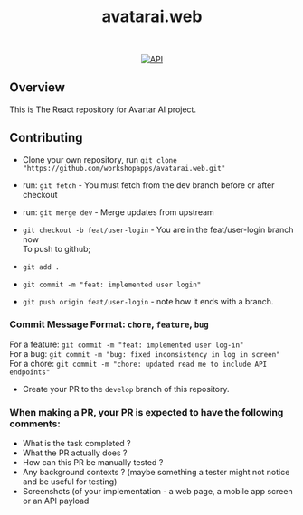 <h1 align="center">avatarai.web</h1></br>
<p align="center">
  <a href="https://android-arsenal.com/api?level=24"><img alt="API" src="https://img.shields.io/badge/API-24%2B-brightgreen.svg?style=flat"/></a>
</p>

## Overview
This is The React repository for Avartar AI project.

## Contributing
- Clone your own repository, run `git clone "https://github.com/workshopapps/avatarai.web.git"`


- run: `git fetch` - You must fetch from the dev branch before or after checkout<br/>
- run: `git merge dev` - Merge updates from upstream<br/>
- `git checkout -b feat/user-login` - You are in the feat/user-login branch now<br/>
To push to github;<br/>
- `git add .`<br/>
- `git commit -m "feat: implemented user login"`<br/>
- `git push origin feat/user-login` - note how it ends with a branch. <br/>

### Commit Message Format: `chore`, `feature`, `bug`
For a feature: `git commit -m "feat: implemented user log-in"`<br/>
For a bug: `git commit -m "bug: fixed inconsistency in log in screen"`<br/>
For a chore: `git commit -m "chore: updated read me to include API endpoints"`<br/>

- Create your PR to the `develop` branch of this repository.
### When making a PR, your PR is expected to have the following comments:<br/>
- What is the task completed ?<br/>
- What the PR actually does  ?<br/>
- How can this PR be manually tested ?<br/>
- Any background contexts ? (maybe something a tester might not notice and be useful for testing)
- Screenshots (of your implementation - a web page, a mobile app screen or an API payload

